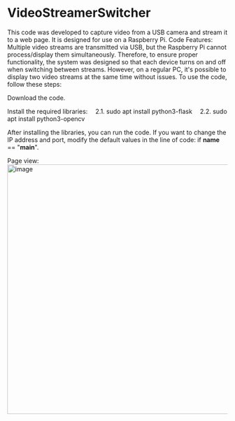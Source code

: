 # VideoStreamerSwitcher
This code was developed to capture video from a USB camera and stream it to a web page. It is designed for use on a Raspberry Pi.
Code Features:
Multiple video streams are transmitted via USB, but the Raspberry Pi cannot process/display them simultaneously.
Therefore, to ensure proper functionality, the system was designed so that each device turns on and off when switching between streams.
However, on a regular PC, it's possible to display two video streams at the same time without issues.
To use the code, follow these steps:

Download the code.

Install the required libraries:
 2.1. sudo apt install python3-flask
 2.2. sudo apt install python3-opencv

After installing the libraries, you can run the code.
If you want to change the IP address and port, modify the default values in the line of code:
if __name__ == "__main__".


Page view:
<img width="571" alt="image" src="https://github.com/user-attachments/assets/e059737f-181d-4638-94cd-bf9bbf8797dd" />
